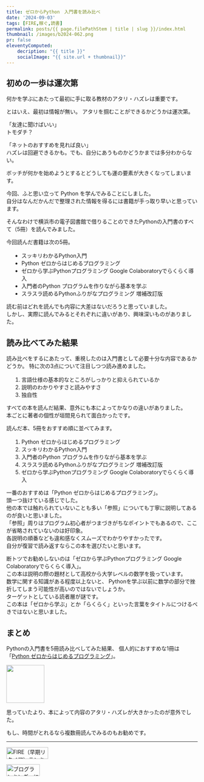 ```yaml
---
title: ゼロからPython　入門書を読み比べ
date: '2024-09-03'
tags: [FIRE,稼ぐ,読書]
permalink: posts/{{ page.filePathStem | title | slug }}/index.html
thumbnail: /images/b2024-062.png
pr: false
eleventyComputed:
    decription: "{{ title }}"
    socialImage: "{{ site.url + thumbnail}}"
---
```


## 初めの一歩は運次第

何かを学ぶにあたって最初に手に取る教材のアタリ・ハズレは重要です。

とはいえ、最初は情報が無い。
アタリを掴むことができるかどうかは運次第。

「友達に聞けばいい」<br/>
トモダチ？

「ネットのおすすめを見れば良い」<br/>
ハズレは回避できるかも。でも、自分にあうものかどうかまでは多分わからない。

ボッチが何かを始めようとするとどうしても運の要素が大きくなってしまいます。

今回、ふと思い立って Python を学んでみることにしました。<br/>
自分はなんだかんだで整理された情報を得るには書籍が手っ取り早いと思っています。

そんなわけで横浜市の電子図書館で借りることのできたPythonの入門書のすべて（5冊）を読んでみました。<br/>

今回読んだ書籍は次の5冊。

* [スッキリわかるPython入門](https://amzn.to/3Xrflxt)
* [Python ゼロからはじめるプログラミング](https://amzn.to/3yYSXCc)
* [ゼロから学ぶPythonプログラミング Google Colaboratoryでらくらく導入](https://amzn.to/3MttQdV)
* [入門者のPython プログラムを作りながら基本を学ぶ](https://amzn.to/4gjxuoy)
* [スラスラ読めるPythonふりがなプログラミング 増補改訂版](https://amzn.to/477tQKf)

読む前はどれを読んでも内容に大差はないだろうと思っていました。<br/>
しかし、実際に読んでみるとそれぞれに違いがあり、興味深いものがありました。<br/>



## 読み比べてみた結果

読み比べをするにあたって、重視したのは入門書として必要十分な内容であるかどうか。
特に次の3点について注目しつつ読み進めました。

1. 言語仕様の基本的なところがしっかりと抑えられているか
2. 説明のわかりやすさと読みやすさ
3. 独自性

すべての本を読んだ結果、意外にも本によってかなりの違いがありました。<br/>
本ごとに著者の個性が垣間見られて面白かったです。

読んだ本、5冊をおすすめ順に並べてみます。

1. [Python ゼロからはじめるプログラミング](https://amzn.to/3yYSXCc)
2. [スッキリわかるPython入門](https://amzn.to/3Xrflxt)
3. [入門者のPython プログラムを作りながら基本を学ぶ](https://amzn.to/4gjxuoy)
4. [スラスラ読めるPythonふりがなプログラミング 増補改訂版](https://amzn.to/477tQKf)
5. [ゼロから学ぶPythonプログラミング Google Colaboratoryでらくらく導入](https://amzn.to/3MttQdV)


一番のおすすめは「Python ゼロからはじめるプログラミング」。<br/>
頭一つ抜けている感じでした。<br/>
他の本では触れられていないことも多い「参照」についても丁寧に説明してあるのが良いと思いました。<br/>
「参照」周りはプログラム初心者がつまづきがちなポイントでもあるので、ここが省略されていないのは好印象。<br/>
各説明の順番なども違和感なくスムーズでわかりやすかったです。<br/>
自分が復習で読み返すならこの本を選びたいと思います。<br/>

断トツでお勧めしないのは「ゼロから学ぶPythonプログラミング Google Colaboratoryでらくらく導入」。<br/>
この本は説明の際の題材として高校から大学レベルの数学を扱っています。<br/>
数学に関する知識がある程度以上ないと、
Pythonを学ぶ以前に数学の部分で挫折してしまう可能性が高いのではないでしょうか。<br/>
ターゲットとしている読者層が謎です。<br/>
この本は「ゼロから学ぶ」とか「らくらく」といった言葉をタイトルにつけるべきではないと思いました。


## まとめ

Pythonの入門書を5冊読み比べしてみた結果、
個人的におすすめな1冊は「[Python ゼロからはじめるプログラミング](https://amzn.to/3yYSXCc)」。

<a href="https://amzn.to/3yYSXCc">
<img style="width:100px" src="https://a.media-amazon.com/images/I/51imjzYORmS._SX342_SY445_.jpg" />
</a>


思っていたより、本によって内容のアタリ・ハズレが大きかったのが意外でした。

もし、時間がとれるなら複数冊読んでみるのもお勧めです。

---

<a href="https://blog.with2.net/link/?id=2111205&cid=5493" title="FIRE（早期リタイア）ランキング"><img alt="FIRE（早期リタイア）ランキング" width="110" height="31" src="https://blog.with2.net/img/banner/c/banner_1/br_c_5493_1.gif"></a>

<a href="https://blogmura.com/ranking/in?p_cid=11188911" target="_blank"><img src="https://b.blogmura.com/88_31.gif" width="88" height="31" border="0" alt="ブログランキング・にほんブログ村へ" /></a>

<style>
ul { margin-top: 1rem; margin-left: 1rem; }
ul li { list-style-type: disc; }
ul li ul { margin-top: 0; }
ul li ul li { list-style-type: circle; }

ol { margin-top: 1rem; margin-left: 1rem; }
ol li ol { margin-top: 0; }

li a { text-decoration: none; }

</style>